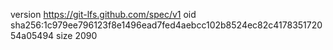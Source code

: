 version https://git-lfs.github.com/spec/v1
oid sha256:1c979ee796123f8e1496ead7fed4aebcc102b8524ec82c417835172054a05494
size 2090
